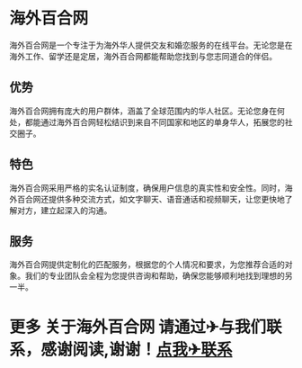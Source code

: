 # 海外百合网

海外百合网是一个专注于为海外华人提供交友和婚恋服务的在线平台。无论您是在海外工作、留学还是定居，海外百合网都能帮助您找到与您志同道合的伴侣。

## 优势

海外百合网拥有庞大的用户群体，涵盖了全球范围内的华人社区。无论您身在何处，都能通过海外百合网轻松结识到来自不同国家和地区的单身华人，拓展您的社交圈子。

## 特色

海外百合网采用严格的实名认证制度，确保用户信息的真实性和安全性。同时，海外百合网还提供多种交流方式，如文字聊天、语音通话和视频聊天，让您更快地了解对方，建立起深入的沟通。

## 服务

海外百合网提供定制化的匹配服务，根据您的个人情况和要求，为您推荐合适的对象。我们的专业团队会全程为您提供咨询和帮助，确保您能够顺利地找到理想的另一半。

# 更多 关于海外百合网 请通过✈与我们联系，感谢阅读,谢谢！[点我✈联系](https://a.k02.cc)